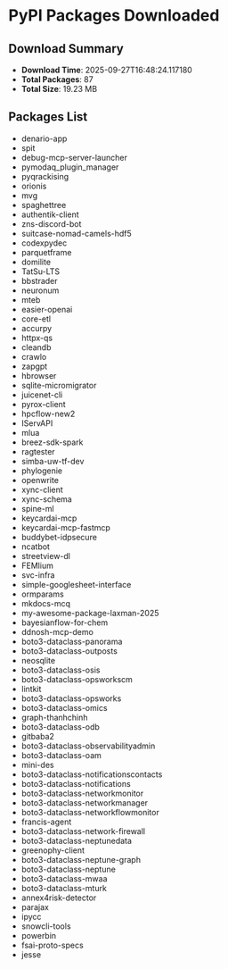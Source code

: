 # PyPI Packages Downloaded

## Download Summary
- **Download Time**: 2025-09-27T16:48:24.117180
- **Total Packages**: 87
- **Total Size**: 19.23 MB

## Packages List
- denario-app
- spit
- debug-mcp-server-launcher
- pymodaq_plugin_manager
- pyqrackising
- orionis
- mvg
- spaghettree
- authentik-client
- zns-discord-bot
- suitcase-nomad-camels-hdf5
- codexpydec
- parquetframe
- domilite
- TatSu-LTS
- bbstrader
- neuronum
- mteb
- easier-openai
- core-etl
- accurpy
- httpx-qs
- cleandb
- crawlo
- zapgpt
- hbrowser
- sqlite-micromigrator
- juicenet-cli
- pyrox-client
- hpcflow-new2
- IServAPI
- mlua
- breez-sdk-spark
- ragtester
- simba-uw-tf-dev
- phylogenie
- openwrite
- xync-client
- xync-schema
- spine-ml
- keycardai-mcp
- keycardai-mcp-fastmcp
- buddybet-idpsecure
- ncatbot
- streetview-dl
- FEMlium
- svc-infra
- simple-googlesheet-interface
- ormparams
- mkdocs-mcq
- my-awesome-package-laxman-2025
- bayesianflow-for-chem
- ddnosh-mcp-demo
- boto3-dataclass-panorama
- boto3-dataclass-outposts
- neosqlite
- boto3-dataclass-osis
- boto3-dataclass-opsworkscm
- lintkit
- boto3-dataclass-opsworks
- boto3-dataclass-omics
- graph-thanhchinh
- boto3-dataclass-odb
- gitbaba2
- boto3-dataclass-observabilityadmin
- boto3-dataclass-oam
- mini-des
- boto3-dataclass-notificationscontacts
- boto3-dataclass-notifications
- boto3-dataclass-networkmonitor
- boto3-dataclass-networkmanager
- boto3-dataclass-networkflowmonitor
- francis-agent
- boto3-dataclass-network-firewall
- boto3-dataclass-neptunedata
- greenophy-client
- boto3-dataclass-neptune-graph
- boto3-dataclass-neptune
- boto3-dataclass-mwaa
- boto3-dataclass-mturk
- annex4risk-detector
- parajax
- ipycc
- snowcli-tools
- powerbin
- fsai-proto-specs
- jesse
